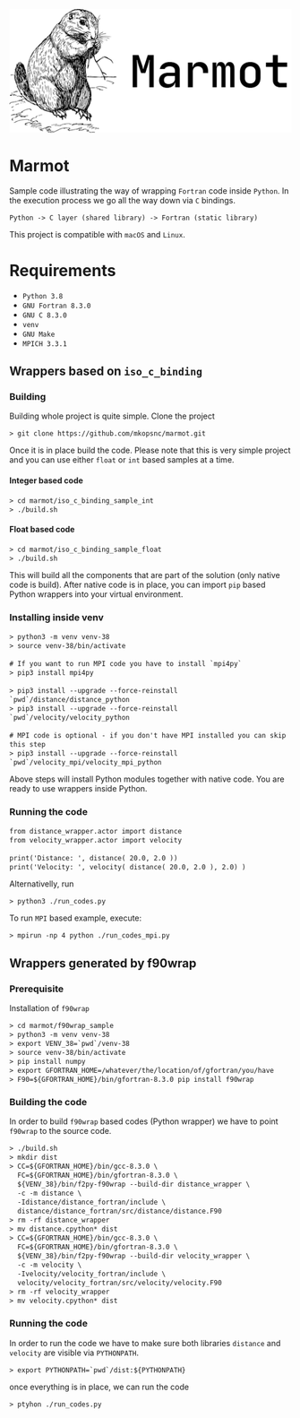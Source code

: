 <p align="center">
  <img src="https://raw.githubusercontent.com/mkopsnc/marmot/main/images/marmot.png">
</p>

# Marmot

Sample code illustrating the way of wrapping `Fortran` code inside `Python`. In the execution process we go all the way down via `C` bindings.

```
Python -> C layer (shared library) -> Fortran (static library)
```

This project is compatible with `macOS` and `Linux`.

# Requirements

* `Python 3.8`
* `GNU Fortran 8.3.0`
* `GNU C 8.3.0`
* `venv`
* `GNU Make`
* `MPICH 3.3.1`

## Wrappers based on `iso_c_binding`

### Building

Building whole project is quite simple. Clone the project

```
> git clone https://github.com/mkopsnc/marmot.git
```

Once it is in place build the code. Please note that this is very simple project and you can use either `float` or `int` based samples at a time.

#### Integer based code

```
> cd marmot/iso_c_binding_sample_int
> ./build.sh
```

#### Float based code

```
> cd marmot/iso_c_binding_sample_float
> ./build.sh
```

This will build all the components that are part of the solution (only native code is build). After native code is in place, you can import `pip` based Python wrappers into your virtual environment.

### Installing inside venv

```
> python3 -m venv venv-38
> source venv-38/bin/activate

# If you want to run MPI code you have to install `mpi4py`
> pip3 install mpi4py

> pip3 install --upgrade --force-reinstall `pwd`/distance/distance_python
> pip3 install --upgrade --force-reinstall `pwd`/velocity/velocity_python

# MPI code is optional - if you don't have MPI installed you can skip this step
> pip3 install --upgrade --force-reinstall `pwd`/velocity_mpi/velocity_mpi_python
```

Above steps will install Python modules together with native code. You are ready to use wrappers inside Python.

### Running the code

```
from distance_wrapper.actor import distance
from velocity_wrapper.actor import velocity

print('Distance: ', distance( 20.0, 2.0 ))
print('Velocity: ', velocity( distance( 20.0, 2.0 ), 2.0) )
```

Alternativelly, run

```
> python3 ./run_codes.py
```

To run `MPI` based example, execute:

```
> mpirun -np 4 python ./run_codes_mpi.py
```

## Wrappers generated by f90wrap

### Prerequisite

Installation of `f90wrap`

```
> cd marmot/f90wrap_sample
> python3 -m venv venv-38
> export VENV_38=`pwd`/venv-38
> source venv-38/bin/activate
> pip install numpy
> export GFORTRAN_HOME=/whatever/the/location/of/gfortran/you/have
> F90=${GFORTRAN_HOME}/bin/gfortran-8.3.0 pip install f90wrap
```

### Building the code

In order to build `f90wrap` based codes (Python wrapper) we have to point `f90wrap` to the source code.

```
> ./build.sh
> mkdir dist
> CC=${GFORTRAN_HOME}/bin/gcc-8.3.0 \
  FC=${GFORTRAN_HOME}/bin/gfortran-8.3.0 \
  ${VENV_38}/bin/f2py-f90wrap --build-dir distance_wrapper \
  -c -m distance \
  -Idistance/distance_fortran/include \
  distance/distance_fortran/src/distance/distance.F90
> rm -rf distance_wrapper
> mv distance.cpython* dist
> CC=${GFORTRAN_HOME}/bin/gcc-8.3.0 \
  FC=${GFORTRAN_HOME}/bin/gfortran-8.3.0 \
  ${VENV_38}/bin/f2py-f90wrap --build-dir velocity_wrapper \
  -c -m velocity \
  -Ivelocity/velocity_fortran/include \
  velocity/velocity_fortran/src/velocity/velocity.F90
> rm -rf velocity_wrapper
> mv velocity.cpython* dist
```

### Running the code

In order to run the code we have to make sure both libraries `distance` and `velocity` are visible via `PYTHONPATH`.

```
> export PYTHONPATH=`pwd`/dist:${PYTHONPATH}
```

once everything is in place, we can run the code

```
> ptyhon ./run_codes.py
```
